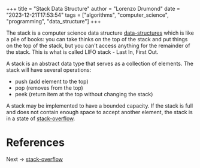 +++
title = "Stack Data Structure"
author = "Lorenzo Drumond"
date = "2023-12-21T17:53:54"
tags = ["algorithms",  "computer_science",  "programming",  "data_structure"]
+++


The stack is a computer science data structure [data-structures](/wiki/data-structures/) which is like a pile of books:
you can take thinks on the top of the stack and put things on the top of the
stack, but you can't access anything for the remainder of the stack. This is
what is called LIFO stack - Last In, First Out.

A stack is an abstract data type that serves as a collection of elements. The stack will have several operations:

- push (add element to the top)
- pop (removes from the top)
- peek (return item at the top without changing the stack)

A stack may be implemented to have a bounded capacity. If the stack is full and
does not contain enough space to accept another element, the stack is in a
state of [stack-overflow](/wiki/stack-overflow/).


# References

Next -> [stack-overflow](/wiki/stack-overflow/)
